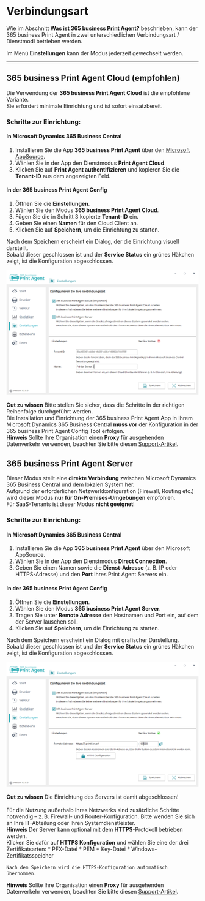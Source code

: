 # Verbindungsart

Wie im Abschnitt **[Was ist 365 business Print Agent?](print-agent-whatis.md)** beschrieben, kann der 365 business Print Agent in zwei unterschiedlichen Verbindungsart / Dienstmodi betrieben werden.

Im Menü **Einstellungen** kann der Modus jederzeit gewechselt werden.

---

## 365 business Print Agent Cloud (empfohlen)

Die Verwendung der **365 business Print Agent Cloud** ist die empfohlene Variante.  
Sie erfordert minimale Einrichtung und ist sofort einsatzbereit.

### Schritte zur Einrichtung:

#### In Microsoft Dynamics 365 Business Central
1. Installieren Sie die App **365 business Print Agent** über den [Microsoft AppSource](https://appsource.microsoft.com).
2. Wählen Sie in der App den Dienstmodus **Print Agent Cloud**.
3. Klicken Sie auf **Print Agent authentifizieren** und kopieren Sie die **Tenant-ID** aus dem angezeigten Feld.

#### In der 365 business Print Agent Config

1. Öffnen Sie die **Einstellungen**.
2. Wählen Sie den Modus **365 business Print Agent Cloud**.
3. Fügen Sie die in Schritt 3 kopierte **Tenant-ID** ein.
4. Geben Sie einen **Namen** für den Cloud Client an.
5. Klicken Sie auf **Speichern**, um die Einrichtung zu starten.

Nach dem Speichern erscheint ein Dialog, der die Einrichtung visuell darstellt.  
Sobald dieser geschlossen ist und der **Service Status** ein grünes Häkchen zeigt, ist die Konfiguration abgeschlossen.

![Einstellung-Cloud](/assets/images/365-business-print-agent/config-tool/Settings_Cloud.PNG)

<div class="alert alert-notice">
    <i class="fa-duotone fa-solid fa-lightbulb fa-xl"></i>
    <strong>Gut zu wissen</strong>
	Bitte stellen Sie sicher, dass die Schritte in der richtigen Reihenfolge durchgeführt werden.<br/>
    Die Installation und Einrichtung der 365 business Print Agent App in Ihrem Microsoft Dynamics 365 Business Central <strong>muss vor</strong> der Konfiguration in der 365 business Print Agent Config Tool erfolgen.
</div>

<div class="alert alert-info">
    <i class="fa-duotone fa-solid fa-circle-info fa-xl"></i>
    <strong>Hinweis</strong>
	Sollte Ihre Organisation einen <b>Proxy</b> für ausgehenden Datenverkehr verwenden, beachten Sie bitte diesen <a href="support/print-agent-proxy.md">Support-Artikel</a>.	
</div>

## 365 business Print Agent Server

Dieser Modus stellt eine **direkte Verbindung** zwischen Microsoft Dynamics 365 Business Central und dem lokalen System her.  
Aufgrund der erforderlichen Netzwerkkonfiguration (Firewall, Routing etc.) wird dieser Modus **nur für On-Premises-Umgebungen** empfohlen.  
Für SaaS-Tenants ist dieser Modus **nicht geeignet**!

### Schritte zur Einrichtung:

#### In Microsoft Dynamics 365 Business Central
1. Installieren Sie die App **365 business Print Agent** über den Microsoft AppSource.
2. Wählen Sie in der App den Dienstmodus **Direct Connection**.
3. Geben Sie einen Namen sowie die **Dienst-Adresse** (z. B. IP oder HTTPS-Adresse) und den **Port** Ihres Print Agent Servers ein.

#### In der 365 business Print Agent Config
1. Öffnen Sie die **Einstellungen**.
2. Wählen Sie den Modus **365 business Print Agent Server**.
3. Tragen Sie unter **Remote Adresse** den Hostnamen und Port ein, auf dem der Server lauschen soll.
4. Klicken Sie auf **Speichern**, um die Einrichtung zu starten.

Nach dem Speichern erscheint ein Dialog mit grafischer Darstellung.  
Sobald dieser geschlossen ist und der **Service Status** ein grünes Häkchen zeigt, ist die Konfiguration abgeschlossen.

![Einstellung-Server](/assets/images/365-business-print-agent/config-tool/Settings_Server.PNG)

<div class="alert alert-notice">
    <i class="fa-duotone fa-solid fa-lightbulb fa-xl"></i>
    <strong>Gut zu wissen</strong>
	Die Einrichtung des Servers ist damit abgeschlossen!<br><br>
	Für die Nutzung außerhalb Ihres Netzwerks sind zusätzliche Schritte notwendig – z. B. Firewall- und Router-Konfiguration. Bitte wenden Sie sich an Ihre IT-Abteilung oder Ihren Systemdienstleister.
</div>

<div class="alert alert-info">
    <i class="fa-duotone fa-solid fa-circle-info fa-xl"></i>
    <strong>Hinweis</strong>
	Der Server kann optional mit dem <strong>HTTPS</strong>-Protokoll betrieben werden.<br/>
	Klicken Sie dafür auf <b>HTTPS Konfiguration</b> und wählen Sie eine der drei Zertifikatsarten:
	* PFX-Datei
    * PEM + Key-Datei
    * Windows-Zertifikatsspeicher
	
	Nach dem Speichern wird die HTTPS-Konfiguration automatisch übernommen.
</div>

<div class="alert alert-info">
    <i class="fa-duotone fa-solid fa-circle-info fa-xl"></i>
    <strong>Hinweis</strong>
	Sollte Ihre Organisation einen <b>Proxy</b> für ausgehenden Datenverkehr verwenden, beachten Sie bitte diesen <a href="support/print-agent-proxy.md">Support-Artikel</a>.
</div>